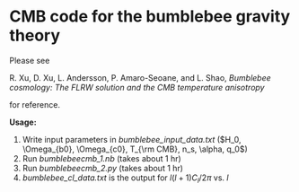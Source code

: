 # CMB code for the bumblebee gravity theory

Please see

R. Xu, D. Xu, L. Andersson, P. Amaro-Seoane, and L. Shao, _Bumblebee cosmology: The FLRW solution and the CMB temperature anisotropy_

for reference.

**Usage:**
1. Write input parameters in _bumblebee_input_data.txt_ ($H_0, \Omega_{b0}, \Omega_{c0}, T_{\rm CMB}, n_s, \alpha, q_0$)
2. Run _bumblebeecmb_1.nb_ (takes about 1 hr)
3. Run _bumblebeecmb_2.py_ (takes about 1 hr)
4. _bumblebee_cl_data.txt_ is the output for $l(l+1)C_l/2\pi$ vs. $l$









